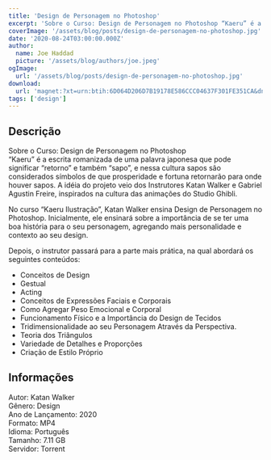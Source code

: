 ```yaml
---
title: 'Design de Personagem no Photoshop'
excerpt: 'Sobre o Curso: Design de Personagem no Photoshop “Kaeru” é a escrita romanizada de uma palavra japonesa que pode significar “retorno” e também “sapo”, e nessa cultura sapos são considerados símbolos de que prosperidade e fortuna retornarão para onde houver sapos. A idéia do projeto vei'
coverImage: '/assets/blog/posts/design-de-personagem-no-photoshop.jpg'
date: '2020-08-24T03:00:00.000Z'
author:
  name: Joe Haddad
  picture: '/assets/blog/authors/joe.jpeg'
ogImage:
  url: '/assets/blog/posts/design-de-personagem-no-photoshop.jpg'
download:
  url: 'magnet:?xt=urn:btih:6D064D206D7B19178E586CCC04637F301FE351CA&dn=UNHIDE%20School%20Design%20de%20Personagem%20no%20Photoshop&tr=udp%3a%2f%2ftracker.openbittorrent.com%3a1337%2fannounce&tr=udp%3a%2f%2ftracker.opentrackr.org%3a1337%2fannounce'
tags: ['design']
---
```

<h2>Descrição</h2>
<p></p><p>Sobre o Curso: Design de Personagem no Photoshop<br/>“Kaeru” é a escrita romanizada de uma palavra japonesa que pode significar “retorno” e também “sapo”, e nessa cultura sapos são considerados símbolos de que prosperidade e fortuna retornarão para onde houver sapos. A idéia do projeto veio dos Instrutores Katan Walker e Gabriel Agustin Freire, inspirados na cultura das animações do Studio Ghibli.</p><p>No curso “Kaeru Ilustração”, Katan Walker ensina Design de Personagem no Photoshop. Inicialmente, ele ensinará sobre a importância de se ter uma boa história para o seu personagem, agregando mais personalidade e contexto ao seu design.</p><p>Depois, o instrutor passará para a parte mais prática, na qual abordará os seguintes conteúdos:</p><ul><li>Conceitos de Design</li><li>Gestual</li><li>Acting</li><li>Conceitos de Expressões Faciais e Corporais</li><li>Como Agregar Peso Emocional e Corporal</li><li>Funcionamento Físico e a Importância do Design de Tecidos</li><li>Tridimensionalidade ao seu Personagem Através da Perspectiva.</li><li>Teoria dos Triângulos</li><li>Variedade de Detalhes e Proporções</li><li>Criação de Estilo Próprio</li></ul><h2>Informações</h2><p>Autor: Katan Walker<br/>Gênero: Design<br/>Ano de Lançamento: 2020<br/>Formato: MP4<br/>Idioma: Português<br/>Tamanho: 7.11 GB<br/>Servidor: Torrent</p>